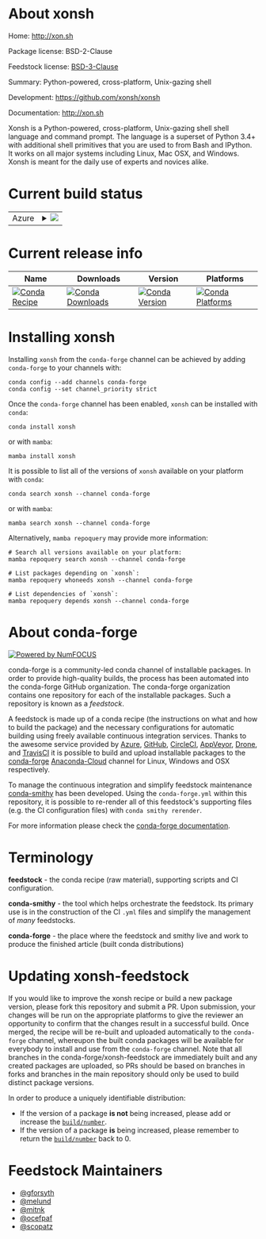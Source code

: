 About xonsh
===========

Home: http://xon.sh

Package license: BSD-2-Clause

Feedstock license: [BSD-3-Clause](https://github.com/conda-forge/xonsh-feedstock/blob/main/LICENSE.txt)

Summary: Python-powered, cross-platform, Unix-gazing shell

Development: https://github.com/xonsh/xonsh

Documentation: http://xon.sh

Xonsh is a Python-powered, cross-platform, Unix-gazing shell shell language
and command prompt. The language is a superset of Python 3.4+ with additional
shell primitives that you are used to from Bash and IPython. It works on all
major systems including Linux, Mac OSX, and Windows. Xonsh is meant for the
daily use of experts and novices alike.


Current build status
====================


<table>
    
  <tr>
    <td>Azure</td>
    <td>
      <details>
        <summary>
          <a href="https://dev.azure.com/conda-forge/feedstock-builds/_build/latest?definitionId=9&branchName=main">
            <img src="https://dev.azure.com/conda-forge/feedstock-builds/_apis/build/status/xonsh-feedstock?branchName=main">
          </a>
        </summary>
        <table>
          <thead><tr><th>Variant</th><th>Status</th></tr></thead>
          <tbody><tr>
              <td>linux_64_python3.10.____cpython</td>
              <td>
                <a href="https://dev.azure.com/conda-forge/feedstock-builds/_build/latest?definitionId=9&branchName=main">
                  <img src="https://dev.azure.com/conda-forge/feedstock-builds/_apis/build/status/xonsh-feedstock?branchName=main&jobName=linux&configuration=linux_64_python3.10.____cpython" alt="variant">
                </a>
              </td>
            </tr><tr>
              <td>linux_64_python3.7.____73_pypy</td>
              <td>
                <a href="https://dev.azure.com/conda-forge/feedstock-builds/_build/latest?definitionId=9&branchName=main">
                  <img src="https://dev.azure.com/conda-forge/feedstock-builds/_apis/build/status/xonsh-feedstock?branchName=main&jobName=linux&configuration=linux_64_python3.7.____73_pypy" alt="variant">
                </a>
              </td>
            </tr><tr>
              <td>linux_64_python3.7.____cpython</td>
              <td>
                <a href="https://dev.azure.com/conda-forge/feedstock-builds/_build/latest?definitionId=9&branchName=main">
                  <img src="https://dev.azure.com/conda-forge/feedstock-builds/_apis/build/status/xonsh-feedstock?branchName=main&jobName=linux&configuration=linux_64_python3.7.____cpython" alt="variant">
                </a>
              </td>
            </tr><tr>
              <td>linux_64_python3.8.____cpython</td>
              <td>
                <a href="https://dev.azure.com/conda-forge/feedstock-builds/_build/latest?definitionId=9&branchName=main">
                  <img src="https://dev.azure.com/conda-forge/feedstock-builds/_apis/build/status/xonsh-feedstock?branchName=main&jobName=linux&configuration=linux_64_python3.8.____cpython" alt="variant">
                </a>
              </td>
            </tr><tr>
              <td>linux_64_python3.9.____cpython</td>
              <td>
                <a href="https://dev.azure.com/conda-forge/feedstock-builds/_build/latest?definitionId=9&branchName=main">
                  <img src="https://dev.azure.com/conda-forge/feedstock-builds/_apis/build/status/xonsh-feedstock?branchName=main&jobName=linux&configuration=linux_64_python3.9.____cpython" alt="variant">
                </a>
              </td>
            </tr><tr>
              <td>osx_64_python3.10.____cpython</td>
              <td>
                <a href="https://dev.azure.com/conda-forge/feedstock-builds/_build/latest?definitionId=9&branchName=main">
                  <img src="https://dev.azure.com/conda-forge/feedstock-builds/_apis/build/status/xonsh-feedstock?branchName=main&jobName=osx&configuration=osx_64_python3.10.____cpython" alt="variant">
                </a>
              </td>
            </tr><tr>
              <td>osx_64_python3.7.____73_pypy</td>
              <td>
                <a href="https://dev.azure.com/conda-forge/feedstock-builds/_build/latest?definitionId=9&branchName=main">
                  <img src="https://dev.azure.com/conda-forge/feedstock-builds/_apis/build/status/xonsh-feedstock?branchName=main&jobName=osx&configuration=osx_64_python3.7.____73_pypy" alt="variant">
                </a>
              </td>
            </tr><tr>
              <td>osx_64_python3.7.____cpython</td>
              <td>
                <a href="https://dev.azure.com/conda-forge/feedstock-builds/_build/latest?definitionId=9&branchName=main">
                  <img src="https://dev.azure.com/conda-forge/feedstock-builds/_apis/build/status/xonsh-feedstock?branchName=main&jobName=osx&configuration=osx_64_python3.7.____cpython" alt="variant">
                </a>
              </td>
            </tr><tr>
              <td>osx_64_python3.8.____cpython</td>
              <td>
                <a href="https://dev.azure.com/conda-forge/feedstock-builds/_build/latest?definitionId=9&branchName=main">
                  <img src="https://dev.azure.com/conda-forge/feedstock-builds/_apis/build/status/xonsh-feedstock?branchName=main&jobName=osx&configuration=osx_64_python3.8.____cpython" alt="variant">
                </a>
              </td>
            </tr><tr>
              <td>osx_64_python3.9.____cpython</td>
              <td>
                <a href="https://dev.azure.com/conda-forge/feedstock-builds/_build/latest?definitionId=9&branchName=main">
                  <img src="https://dev.azure.com/conda-forge/feedstock-builds/_apis/build/status/xonsh-feedstock?branchName=main&jobName=osx&configuration=osx_64_python3.9.____cpython" alt="variant">
                </a>
              </td>
            </tr><tr>
              <td>osx_arm64_python3.10.____cpython</td>
              <td>
                <a href="https://dev.azure.com/conda-forge/feedstock-builds/_build/latest?definitionId=9&branchName=main">
                  <img src="https://dev.azure.com/conda-forge/feedstock-builds/_apis/build/status/xonsh-feedstock?branchName=main&jobName=osx&configuration=osx_arm64_python3.10.____cpython" alt="variant">
                </a>
              </td>
            </tr><tr>
              <td>osx_arm64_python3.8.____cpython</td>
              <td>
                <a href="https://dev.azure.com/conda-forge/feedstock-builds/_build/latest?definitionId=9&branchName=main">
                  <img src="https://dev.azure.com/conda-forge/feedstock-builds/_apis/build/status/xonsh-feedstock?branchName=main&jobName=osx&configuration=osx_arm64_python3.8.____cpython" alt="variant">
                </a>
              </td>
            </tr><tr>
              <td>osx_arm64_python3.9.____cpython</td>
              <td>
                <a href="https://dev.azure.com/conda-forge/feedstock-builds/_build/latest?definitionId=9&branchName=main">
                  <img src="https://dev.azure.com/conda-forge/feedstock-builds/_apis/build/status/xonsh-feedstock?branchName=main&jobName=osx&configuration=osx_arm64_python3.9.____cpython" alt="variant">
                </a>
              </td>
            </tr><tr>
              <td>win_64_python3.10.____cpython</td>
              <td>
                <a href="https://dev.azure.com/conda-forge/feedstock-builds/_build/latest?definitionId=9&branchName=main">
                  <img src="https://dev.azure.com/conda-forge/feedstock-builds/_apis/build/status/xonsh-feedstock?branchName=main&jobName=win&configuration=win_64_python3.10.____cpython" alt="variant">
                </a>
              </td>
            </tr><tr>
              <td>win_64_python3.7.____cpython</td>
              <td>
                <a href="https://dev.azure.com/conda-forge/feedstock-builds/_build/latest?definitionId=9&branchName=main">
                  <img src="https://dev.azure.com/conda-forge/feedstock-builds/_apis/build/status/xonsh-feedstock?branchName=main&jobName=win&configuration=win_64_python3.7.____cpython" alt="variant">
                </a>
              </td>
            </tr><tr>
              <td>win_64_python3.8.____cpython</td>
              <td>
                <a href="https://dev.azure.com/conda-forge/feedstock-builds/_build/latest?definitionId=9&branchName=main">
                  <img src="https://dev.azure.com/conda-forge/feedstock-builds/_apis/build/status/xonsh-feedstock?branchName=main&jobName=win&configuration=win_64_python3.8.____cpython" alt="variant">
                </a>
              </td>
            </tr><tr>
              <td>win_64_python3.9.____cpython</td>
              <td>
                <a href="https://dev.azure.com/conda-forge/feedstock-builds/_build/latest?definitionId=9&branchName=main">
                  <img src="https://dev.azure.com/conda-forge/feedstock-builds/_apis/build/status/xonsh-feedstock?branchName=main&jobName=win&configuration=win_64_python3.9.____cpython" alt="variant">
                </a>
              </td>
            </tr>
          </tbody>
        </table>
      </details>
    </td>
  </tr>
</table>

Current release info
====================

| Name | Downloads | Version | Platforms |
| --- | --- | --- | --- |
| [![Conda Recipe](https://img.shields.io/badge/recipe-xonsh-green.svg)](https://anaconda.org/conda-forge/xonsh) | [![Conda Downloads](https://img.shields.io/conda/dn/conda-forge/xonsh.svg)](https://anaconda.org/conda-forge/xonsh) | [![Conda Version](https://img.shields.io/conda/vn/conda-forge/xonsh.svg)](https://anaconda.org/conda-forge/xonsh) | [![Conda Platforms](https://img.shields.io/conda/pn/conda-forge/xonsh.svg)](https://anaconda.org/conda-forge/xonsh) |

Installing xonsh
================

Installing `xonsh` from the `conda-forge` channel can be achieved by adding `conda-forge` to your channels with:

```
conda config --add channels conda-forge
conda config --set channel_priority strict
```

Once the `conda-forge` channel has been enabled, `xonsh` can be installed with `conda`:

```
conda install xonsh
```

or with `mamba`:

```
mamba install xonsh
```

It is possible to list all of the versions of `xonsh` available on your platform with `conda`:

```
conda search xonsh --channel conda-forge
```

or with `mamba`:

```
mamba search xonsh --channel conda-forge
```

Alternatively, `mamba repoquery` may provide more information:

```
# Search all versions available on your platform:
mamba repoquery search xonsh --channel conda-forge

# List packages depending on `xonsh`:
mamba repoquery whoneeds xonsh --channel conda-forge

# List dependencies of `xonsh`:
mamba repoquery depends xonsh --channel conda-forge
```


About conda-forge
=================

[![Powered by
NumFOCUS](https://img.shields.io/badge/powered%20by-NumFOCUS-orange.svg?style=flat&colorA=E1523D&colorB=007D8A)](https://numfocus.org)

conda-forge is a community-led conda channel of installable packages.
In order to provide high-quality builds, the process has been automated into the
conda-forge GitHub organization. The conda-forge organization contains one repository
for each of the installable packages. Such a repository is known as a *feedstock*.

A feedstock is made up of a conda recipe (the instructions on what and how to build
the package) and the necessary configurations for automatic building using freely
available continuous integration services. Thanks to the awesome service provided by
[Azure](https://azure.microsoft.com/en-us/services/devops/), [GitHub](https://github.com/),
[CircleCI](https://circleci.com/), [AppVeyor](https://www.appveyor.com/),
[Drone](https://cloud.drone.io/welcome), and [TravisCI](https://travis-ci.com/)
it is possible to build and upload installable packages to the
[conda-forge](https://anaconda.org/conda-forge) [Anaconda-Cloud](https://anaconda.org/)
channel for Linux, Windows and OSX respectively.

To manage the continuous integration and simplify feedstock maintenance
[conda-smithy](https://github.com/conda-forge/conda-smithy) has been developed.
Using the ``conda-forge.yml`` within this repository, it is possible to re-render all of
this feedstock's supporting files (e.g. the CI configuration files) with ``conda smithy rerender``.

For more information please check the [conda-forge documentation](https://conda-forge.org/docs/).

Terminology
===========

**feedstock** - the conda recipe (raw material), supporting scripts and CI configuration.

**conda-smithy** - the tool which helps orchestrate the feedstock.
                   Its primary use is in the construction of the CI ``.yml`` files
                   and simplify the management of *many* feedstocks.

**conda-forge** - the place where the feedstock and smithy live and work to
                  produce the finished article (built conda distributions)


Updating xonsh-feedstock
========================

If you would like to improve the xonsh recipe or build a new
package version, please fork this repository and submit a PR. Upon submission,
your changes will be run on the appropriate platforms to give the reviewer an
opportunity to confirm that the changes result in a successful build. Once
merged, the recipe will be re-built and uploaded automatically to the
`conda-forge` channel, whereupon the built conda packages will be available for
everybody to install and use from the `conda-forge` channel.
Note that all branches in the conda-forge/xonsh-feedstock are
immediately built and any created packages are uploaded, so PRs should be based
on branches in forks and branches in the main repository should only be used to
build distinct package versions.

In order to produce a uniquely identifiable distribution:
 * If the version of a package **is not** being increased, please add or increase
   the [``build/number``](https://docs.conda.io/projects/conda-build/en/latest/resources/define-metadata.html#build-number-and-string).
 * If the version of a package **is** being increased, please remember to return
   the [``build/number``](https://docs.conda.io/projects/conda-build/en/latest/resources/define-metadata.html#build-number-and-string)
   back to 0.

Feedstock Maintainers
=====================

* [@gforsyth](https://github.com/gforsyth/)
* [@melund](https://github.com/melund/)
* [@mitnk](https://github.com/mitnk/)
* [@ocefpaf](https://github.com/ocefpaf/)
* [@scopatz](https://github.com/scopatz/)

